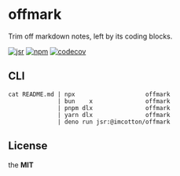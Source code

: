 # offmark

Trim off markdown notes, left by its coding blocks.

[![jsr](https://jsr.io/badges/@imcotton/offmark)](https://jsr.io/@imcotton/offmark)
[![npm](https://badgen.net/npm/v/offmark)](https://www.npmjs.com/package/offmark)
[![codecov](https://codecov.io/gh/imcotton/offmark/graph/badge.svg)](https://codecov.io/gh/imcotton/offmark)





## CLI

    cat README.md | npx                    offmark
                  | bun    x               offmark
                  | pnpm dlx               offmark
                  | yarn dlx               offmark
                  | deno run jsr:@imcotton/offmark





## License

the **MIT**
